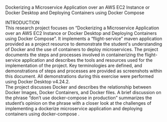 Dockerizing a Microservice Application over an AWS 
EC2 Instance or Docker Desktop and Deploying Containers using Docker Compose 

INTRODUCTION  
This research project focuses on “Dockerizing a Microservice Application over an AWS EC2 Instance or 
Docker Desktop and Deploying Containers using Docker Compose”. It implements a “flight-service” 
maven application provided as a project resource to demonstrate the student's understanding of 
Docker and the use of containers to deploy microservices. The project documents the steps and 
processes involved in containerizing the flight-service application and describes the tools and 
resources used for the implementation of the project. Key terminologies are defined, and 
demonstrations of steps and processes are provided as screenshots within this document. All 
demonstrations during this exercise were performed using Docker Desktop v4.24.2.  
The project discusses Docker and describes the relationship between Docker Images, Docker 
Containers, and Docker files. A brief discussion on the phrase “don’t use docker-compose in 
production” summarizes the student’s opinion on the phrase with a closer look at the challenges of 
implementing a dockerize microservice application and deploying containers using docker-compose .
